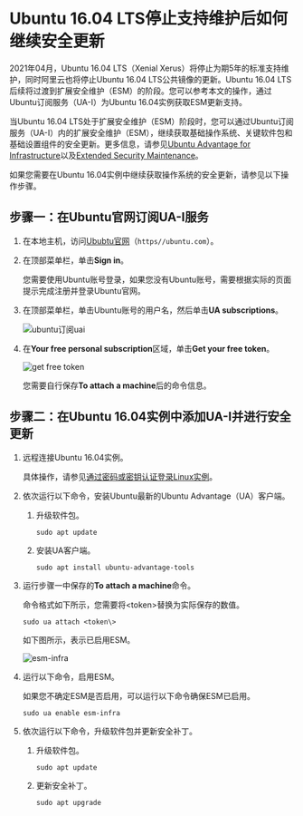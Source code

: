 # Ubuntu 16.04 LTS停止支持维护后如何继续安全更新

2021年04月，Ubuntu 16.04 LTS（Xenial Xerus）将停止为期5年的标准支持维护，同时阿里云也将停止Ubuntu 16.04 LTS公共镜像的更新。Ubuntu 16.04 LTS后续将过渡到扩展安全维护（ESM）的阶段。您可以参考本文的操作，通过Ubuntu订阅服务（UA-I）为Ubuntu 16.04实例获取ESM更新支持。

当Ubuntu 16.04 LTS处于扩展安全维护（ESM）阶段时，您可以通过Ubuntu订阅服务（UA-I）内的扩展安全维护（ESM），继续获取基础操作系统、关键软件包和基础设置组件的安全更新。更多信息，请参见[Ubuntu Advantage for Infrastructure](https://ubuntu.com/advantage)以及[Extended Security Maintenance](https://ubuntu.com/security/esm)。

如果您需要在Ubuntu 16.04实例中继续获取操作系统的安全更新，请参见以下操作步骤。

## 步骤一：在Ubuntu官网订阅UA-I服务

1.  在本地主机，访问[Ububtu官网](https://ubuntu.com/)（`https//ubuntu.com`）。

2.  在顶部菜单栏，单击**Sign in**。

    您需要使用Ubuntu账号登录，如果您没有Ubuntu账号，需要根据实际的页面提示完成注册并登录Ubuntu官网。

3.  在顶部菜单栏，单击Ubuntu账号的用户名，然后单击**UA subscriptions**。

    ![ubuntu订阅uai](https://static-aliyun-doc.oss-accelerate.aliyuncs.com/assets/img/zh-CN/3411444261/p286706.png)

4.  在**Your free personal subscription**区域，单击**Get your free token**。

    ![get free token](https://static-aliyun-doc.oss-accelerate.aliyuncs.com/assets/img/zh-CN/3411444261/p286709.png)

    您需要自行保存**To attach a machine**后的命令信息。


## 步骤二：在Ubuntu 16.04实例中添加UA-I并进行安全更新

1.  远程连接Ubuntu 16.04实例。

    具体操作，请参见[通过密码或密钥认证登录Linux实例](/cn.zh-CN/实例/连接实例/使用Workbench连接实例/通过密码或密钥认证登录Linux实例.md)。

2.  依次运行以下命令，安装Ubuntu最新的Ubuntu Advantage（UA）客户端。

    1.  升级软件包。

        ```
        sudo apt update
        ```

    2.  安装UA客户端。

        ```
        sudo apt install ubuntu-advantage-tools
        ```

3.  运行步骤一中保存的**To attach a machine**命令。

    命令格式如下所示，您需要将<token\>替换为实际保存的数值。

    ```
    sudo ua attach <token\>
    ```

    如下图所示，表示已启用ESM。

    ![esm-infra](https://static-aliyun-doc.oss-accelerate.aliyuncs.com/assets/img/zh-CN/3411444261/p286721.png)

4.  运行以下命令，启用ESM。

    如果您不确定ESM是否启用，可以运行以下命令确保ESM已启用。

    ```
    sudo ua enable esm-infra
    ```

5.  依次运行以下命令，升级软件包并更新安全补丁。

    1.  升级软件包。

        ```
        sudo apt update
        ```

    2.  更新安全补丁。

        ```
        sudo apt upgrade 
        ```


